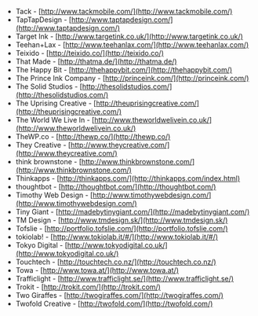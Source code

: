  * Tack - [http://www.tackmobile.com/](http://www.tackmobile.com/)
 * TapTapDesign - [http://www.taptapdesign.com/](http://www.taptapdesign.com/)
 * Target Ink - [http://www.targetink.co.uk/](http://www.targetink.co.uk/)
 * Teehan+Lax - [http://www.teehanlax.com/](http://www.teehanlax.com/)
 * Teixido - [http://teixido.co/](http://teixido.co/)
 * That Made - [http://thatma.de/](http://thatma.de/)
 * The Happy Bit - [http://thehappybit.com/](http://thehappybit.com/)
 * The Prince Ink Company - [http://princeink.com/](http://princeink.com/)
 * The Solid Studios - [http://thesolidstudios.com/](http://thesolidstudios.com/)
 * The Uprising Creative - [http://theuprisingcreative.com/](http://theuprisingcreative.com/)
 * The World We Live In - [http://www.theworldwelivein.co.uk/](http://www.theworldwelivein.co.uk/)
 * TheWP.co - [http://thewp.co/](http://thewp.co/)
 * They Creative - [http://www.theycreative.com/](http://www.theycreative.com/)
 * think brownstone - [http://www.thinkbrownstone.com/](http://www.thinkbrownstone.com/)
 * Thinkapps - [http://thinkapps.com/](http://thinkapps.com/index.html)
 * thoughtbot - [http://thoughtbot.com/](http://thoughtbot.com/)
 * Timothy Web Design - [http://www.timothywebdesign.com/](http://www.timothywebdesign.com/)
 * Tiny Giant - [http://madebytinygiant.com/](http://madebytinygiant.com/)
 * TM Design - [http://www.tmdesign.sk/](http://www.tmdesign.sk/)
 * Tofslie - [http://portfolio.tofslie.com/](http://portfolio.tofslie.com/)
 * tokiolab! - [http://www.tokiolab.it/#/](http://www.tokiolab.it/#/)
 * Tokyo Digital - [http://www.tokyodigital.co.uk/](http://www.tokyodigital.co.uk/)
 * Touchtech - [http://touchtech.co.nz/](http://touchtech.co.nz/)
 * Towa - [http://www.towa.at/](http://www.towa.at/)
 * Trafficlight - [http://www.trafficlight.se/](http://www.trafficlight.se/)
 * Trokit - [http://trokit.com/](http://trokit.com/)
 * Two Giraffes - [http://twogiraffes.com/](http://twogiraffes.com/)
 * Twofold Creative - [http://twofold.com/](http://twofold.com/)
